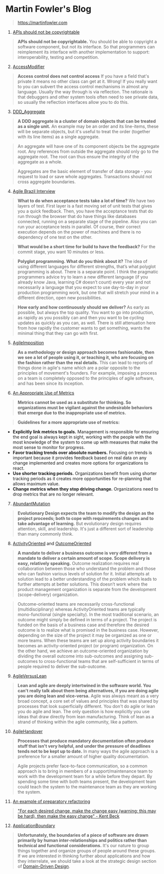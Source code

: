 # Martin Fowler's Blog
> https://martinfowler.com

1. [APIs should not be copyrightable](https://martinfowler.com/articles/copyright-api.html)
> **APIs should not be copyrightable.** You should be able to copyright a software component, but not its interface.
> So that programmers can reimplement its interface with another implementation to support: interoperability, 
> testing and competition.

2. [AccessModifier](https://martinfowler.com/bliki/AccessModifier.html)
> **Access control does not control access** If you have a field that's private it means no other class can get at it.
> Wrong! If you really want to you can subvert the access control mechanisms in almost any language. Usually the way 
> through is via reflection. The rationale is that debuggers and other system tools often need to see private data, 
> so usually the reflection interfaces allow you to do this.

3. [DDD_Aggregate](https://martinfowler.com/bliki/DDD_Aggregate.html)
> **A DDD aggregate is a cluster of domain objects that can be treated as a single unit.** An example may be an order and 
> its line-items, these will be separate objects, but it's useful to treat the order (together with its line items) as 
> a single aggregate.

> An aggregate will have one of its component objects be the aggregate root. Any references from outside the aggregate 
> should only go to the aggregate root. The root can thus ensure the integrity of the aggregate as a whole.
  
> Aggregates are the basic element of transfer of data storage - you request to load or save whole aggregates. 
> Transactions should not cross aggregate boundaries.

4. [Agile Brazil Interview](https://www.infoq.com/interviews/fowler-caroli-continuous-deployment/)
> **What to do when acceptance tests take a lot of time?** We have two layers of test. First layer is a fast moving set 
> of unit tests that gives you a quick feedback. Then, you have the acceptance tests that do run through the browser 
> that do have things like databases connected, running on a separate stage of the pipeline. Also you can run your 
> acceptance tests in parallel. Of course, their correct execution depends on the power of machines and there is no 
> dependency of one test on the other.

> **What would be a short time for build to have the feedback?** For the commit stage, you want 10 minutes or less.

> **Polyglot programming. What do you think about it?** The idea of using different languages for different strengths,
> that’s what polyglot programming is about. There is a separate point. I think the pragmatic programmers advice try 
> to learn a new different language (if you already know Java, learning C# doesn’t count) every year and not necessarily
> a language that you expect to use day-to-day in your production programming work, but one that will stretch your mind 
> in a different direction, open new possibilities.

> **How early and how continuously should we deliver?** As early as possible, but always the top quality. You want to go into 
> production, as rapidly as you possibly can and then you want to be cycling updates as quickly as you can, as well. 
> There is still attenuation here from how rapidly the customer wants to get something, wants the minimal thing that
> they can go with first.

5. [AgileImposition](https://martinfowler.com/bliki/AgileImposition.html)
> **As a methodology or design approach becomes fashionable, then we see a lot of people using it, or teaching it, who are 
> focusing on the fashion rather than the real details.** This can lead to reports of things done in agile's name which
> are a polar opposite to the principles of movement's founders. For example, imposing a process on a team is completely
> opposed to the principles of agile software, and has been since its inception.

6. [An Appropriate Use of Metrics](https://martinfowler.com/articles/useOfMetrics.html)
> **Metrics cannot be used as a substitute for thinking. So organizations must be vigilant against the undesirable 
> behaviors that emerge due to the inappropriate use of metrics.**

> **Guidelines for a more appropriate use of metrics:**
* **Explicitly link metrics to goals.** Management is responsible for ensuring the end goal is always kept in sight, working with the people with the most knowledge of the system to come up with measures that make the most sense to monitor for progress.
* **Favor tracking trends over absolute numbers.** Focusing on trends is important because it provides feedback based on real data on any change implemented and creates more options for organizations to react.
* **Use shorter tracking periods.** Organizations benefit from using shorter tracking periods as it creates more opportunities for re-planning that allows maximum value.
* **Change metrics when they stop driving change.** Organizations need to drop metrics that are no longer relevant.

7. [AbundantMutation](https://martinfowler.com/bliki/AbundantMutation.html)
> **Evolutionary Design expects the team to modify the design as the project proceeds; both to cope with requirements 
> changes and to take advantage of learning.** But evolutionary design requires attention, skill, and leadership. It's just 
> a different sort of leadership than many commonly think.


8. [ActivityOriented](https://martinfowler.com/bliki/ActivityOriented.html) and [OutcomeOriented](https://martinfowler.com/bliki/OutcomeOriented.html)
> **A mandate to deliver a business outcome is very different from a mandate to deliver a certain amount of scope. Scope delivery is easy, relatively speaking.** Outcome realization requires real collaboration between those who understand the problem and those who can fashion various levels of solution for it. Initial attempts at solution lead to a better understanding of the problem which leads to further attempts at better solutions. This doesn’t work where the product management organization is separate from the development (scope-delivery) organization.

> Outcome-oriented teams are necessarily cross-functional (multidisciplinary) whereas ActivityOriented teams are typically mono-functional (single specialty). In the most traditional scenario, an outcome might simply be defined in terms of a project. The project is funded on the basis of a business case and therefore the desired outcome is to realize what is promised in the business case. However, depending on the size of the project it may be organized as one or more teams. When these teams are set up along activity boundaries it becomes an activity-oriented project (or program) organization. On the other hand, we achieve an outcome-oriented organization by dividing the overall outcome into sub-outcomes and assigning sub-outcomes to cross-functional teams that are self-sufficient in terms of people required to deliver the sub-outcome.

9. [AgileVersusLean](https://martinfowler.com/bliki/AgileVersusLean.html)
> **Lean and agile are deeply intertwined in the software world. You can't really talk about them being alternatives, if you are doing agile you are doing lean and vice-versa.** Agile was always meant as a very broad concept, a core set of values and principles that was shared by processes that look superficially different. You don't do agile or lean you do agile and lean. The only question is how explicitly you use ideas that draw directly from lean manufacturing. Think of lean as a strand of thinking within the agile community, like a pattern.

10. [AgileHandover](https://martinfowler.com/bliki/AgileHandover.html)
> **Processes that produce mandatory documentation often produce stuff that isn't very helpful, and under the pressure of deadlines tends not to be kept up to date.** In many ways the agile approach is a preference for a smaller amount of higher quality documentation.

> Agile projects prefer face-to-face communication, so a common approach is to bring in members of a support/maintenance team to work with the development team for a while before they depart. By spending some time with both teams present, the development team could teach the system to the maintenance team as they are working the system.

11. [An example of preparatory refactoring](https://martinfowler.com/articles/preparatory-refactoring-example.html)
> ["For each desired change, make the change easy (warning: this may be hard), then make the easy change" - Kent Beck](https://twitter.com/KentBeck/status/250733358307500032?ref_src=twsrc%5Etfw%7Ctwcamp%5Etweetembed%7Ctwterm%5E250733358307500032&ref_url=https%3A%2F%2Fmartinfowler.com%2Farticles%2Fpreparatory-refactoring-example.html)

12. [ApplicationBoundary](https://martinfowler.com/bliki/ApplicationBoundary.html)
> **Unfortunately, the boundaries of a piece of software are drawn primarily by human inter-relationships and politics rather than technical and functional considerations.** It's our nature to group things together and organize groups of people around these groups. If we are interested in thinking further about applications and how they interrelate, we should take a look at the strategic design section of [Domain-Driven Design](https://www.amazon.com/gp/product/0321125215?ie=UTF8&tag=martinfowlerc-20&linkCode=as2&camp=1789&creative=9325&creativeASIN=0321125215).
